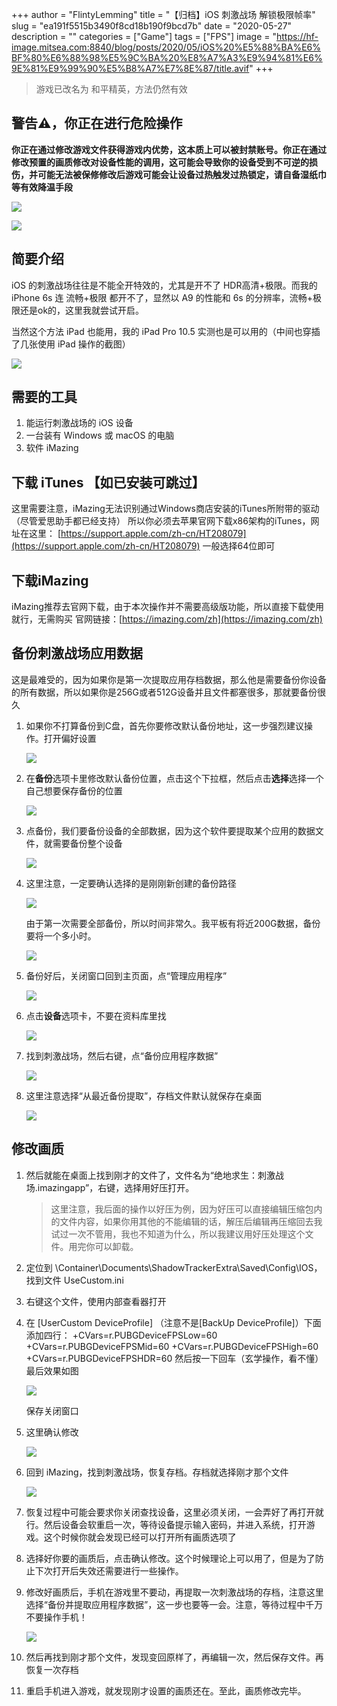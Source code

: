 +++
author = "FlintyLemming"
title = "【归档】iOS 刺激战场 解锁极限帧率"
slug = "ea191f5515b3490f8cd18b190f9bcd7b"
date = "2020-05-27"
description = ""
categories = ["Game"]
tags = ["FPS"]
image = "https://hf-image.mitsea.com:8840/blog/posts/2020/05/iOS%20%E5%88%BA%E6%BF%80%E6%88%98%E5%9C%BA%20%E8%A7%A3%E9%94%81%E6%9E%81%E9%99%90%E5%B8%A7%E7%8E%87/title.avif"
+++

> 游戏已改名为 和平精英，方法仍然有效
> 

## 警告⚠️，你正在进行危险操作

**你正在通过修改游戏文件获得游戏内优势，这本质上可以被封禁账号。你正在通过修改预置的画质修改对设备性能的调用，这可能会导致你的设备受到不可逆的损伤，并可能无法被保修修改后游戏可能会让设备过热触发过热锁定，请自备湿纸巾等有效降温手段**

![](https://hf-image.mitsea.com:8840/blog/posts/2020/05/iOS%20%E5%88%BA%E6%BF%80%E6%88%98%E5%9C%BA%20%E8%A7%A3%E9%94%81%E6%9E%81%E9%99%90%E5%B8%A7%E7%8E%87/1.avif)

![](https://hf-image.mitsea.com:8840/blog/posts/2020/05/iOS%20%E5%88%BA%E6%BF%80%E6%88%98%E5%9C%BA%20%E8%A7%A3%E9%94%81%E6%9E%81%E9%99%90%E5%B8%A7%E7%8E%87/2.avif)

## 简要介绍

iOS 的刺激战场往往是不能全开特效的，尤其是开不了 HDR高清+极限。而我的 iPhone 6s 连 流畅+极限 都开不了，显然以 A9 的性能和 6s 的分辨率，流畅+极限还是ok的，这里我就尝试开启。

当然这个方法 iPad 也能用，我的 iPad Pro 10.5 实测也是可以用的（中间也穿插了几张使用 iPad 操作的截图）

![](https://hf-image.mitsea.com:8840/blog/posts/2020/05/iOS%20%E5%88%BA%E6%BF%80%E6%88%98%E5%9C%BA%20%E8%A7%A3%E9%94%81%E6%9E%81%E9%99%90%E5%B8%A7%E7%8E%87/3.avif)

## 需要的工具

1. 能运行刺激战场的 iOS 设备
2. 一台装有 Windows 或 macOS 的电脑
3. 软件 iMazing

## 下载 iTunes 【如已安装可跳过】

这里需要注意，iMazing无法识别通过Windows商店安装的iTunes所附带的驱动（尽管爱思助手都已经支持）
所以你必须去苹果官网下载x86架构的iTunes，网址在这里：
[https://support.apple.com/zh-cn/HT208079](https://support.apple.com/zh-cn/HT208079)
一般选择64位即可

## 下载iMazing

iMazing推荐去官网下载，由于本次操作并不需要高级版功能，所以直接下载使用就行，无需购买
官网链接：[https://imazing.com/zh](https://imazing.com/zh)

## 备份刺激战场应用数据

这是最难受的，因为如果你是第一次提取应用存档数据，那么他是需要备份你设备的所有数据，所以如果你是256G或者512G设备并且文件都塞很多，那就要备份很久

1. 如果你不打算备份到C盘，首先你要修改默认备份地址，这一步强烈建议操作。打开偏好设置
    
    ![](https://hf-image.mitsea.com:8840/blog/posts/2020/05/iOS%20%E5%88%BA%E6%BF%80%E6%88%98%E5%9C%BA%20%E8%A7%A3%E9%94%81%E6%9E%81%E9%99%90%E5%B8%A7%E7%8E%87/4.avif)
    
2. 在**备份**选项卡里修改默认备份位置，点击这个下拉框，然后点击**选择**选择一个自己想要保存备份的位置
    
    ![](https://hf-image.mitsea.com:8840/blog/posts/2020/05/iOS%20%E5%88%BA%E6%BF%80%E6%88%98%E5%9C%BA%20%E8%A7%A3%E9%94%81%E6%9E%81%E9%99%90%E5%B8%A7%E7%8E%87/5.avif)
    
3. 点备份，我们要备份设备的全部数据，因为这个软件要提取某个应用的数据文件，就需要备份整个设备
    
    ![](https://hf-image.mitsea.com:8840/blog/posts/2020/05/iOS%20%E5%88%BA%E6%BF%80%E6%88%98%E5%9C%BA%20%E8%A7%A3%E9%94%81%E6%9E%81%E9%99%90%E5%B8%A7%E7%8E%87/6.avif)
    
4. 这里注意，一定要确认选择的是刚刚新创建的备份路径
    
    ![](https://hf-image.mitsea.com:8840/blog/posts/2020/05/iOS%20%E5%88%BA%E6%BF%80%E6%88%98%E5%9C%BA%20%E8%A7%A3%E9%94%81%E6%9E%81%E9%99%90%E5%B8%A7%E7%8E%87/7.avif)
    
    由于第一次需要全部备份，所以时间非常久。我平板有将近200G数据，备份要将一个多小时。
    
    ![](https://hf-image.mitsea.com:8840/blog/posts/2020/05/iOS%20%E5%88%BA%E6%BF%80%E6%88%98%E5%9C%BA%20%E8%A7%A3%E9%94%81%E6%9E%81%E9%99%90%E5%B8%A7%E7%8E%87/8.avif)
    
5. 备份好后，关闭窗口回到主页面，点“管理应用程序”
    
    ![](https://hf-image.mitsea.com:8840/blog/posts/2020/05/iOS%20%E5%88%BA%E6%BF%80%E6%88%98%E5%9C%BA%20%E8%A7%A3%E9%94%81%E6%9E%81%E9%99%90%E5%B8%A7%E7%8E%87/9.avif)
    
6. 点击**设备**选项卡，不要在资料库里找
    
    ![](https://hf-image.mitsea.com:8840/blog/posts/2020/05/iOS%20%E5%88%BA%E6%BF%80%E6%88%98%E5%9C%BA%20%E8%A7%A3%E9%94%81%E6%9E%81%E9%99%90%E5%B8%A7%E7%8E%87/10.avif)
    
7. 找到刺激战场，然后右键，点“备份应用程序数据”
    
    ![](https://hf-image.mitsea.com:8840/blog/posts/2020/05/iOS%20%E5%88%BA%E6%BF%80%E6%88%98%E5%9C%BA%20%E8%A7%A3%E9%94%81%E6%9E%81%E9%99%90%E5%B8%A7%E7%8E%87/11.avif)
    
8. 这里注意选择“从最近备份提取”，存档文件默认就保存在桌面
    
    ![](https://hf-image.mitsea.com:8840/blog/posts/2020/05/iOS%20%E5%88%BA%E6%BF%80%E6%88%98%E5%9C%BA%20%E8%A7%A3%E9%94%81%E6%9E%81%E9%99%90%E5%B8%A7%E7%8E%87/12.avif)
    

## 修改画质

1. 然后就能在桌面上找到刚才的文件了，文件名为“绝地求生：刺激战场.imazingapp”，右键，选择用好压打开。
    
    > 这里注意，我后面的操作以好压为例，因为好压可以直接编辑压缩包内的文件内容，如果你用其他的不能编辑的话，解压后编辑再压缩回去我试过一次不管用，我也不知道为什么，所以我建议用好压处理这个文件。用完你可以卸载。
    > 
2. 定位到 \Container\Documents\ShadowTrackerExtra\Saved\Config\IOS，找到文件 UseCustom.ini
3. 右键这个文件，使用内部查看器打开
4. 在 \[UserCustom DeviceProfile] （注意不是\[BackUp DeviceProfile]）下面添加四行：
+CVars=r.PUBGDeviceFPSLow=60
+CVars=r.PUBGDeviceFPSMid=60
+CVars=r.PUBGDeviceFPSHigh=60
+CVars=r.PUBGDeviceFPSHDR=60
然后按一下回车（玄学操作，看不懂）
最后效果如图
    
    ![](https://hf-image.mitsea.com:8840/blog/posts/2020/05/iOS%20%E5%88%BA%E6%BF%80%E6%88%98%E5%9C%BA%20%E8%A7%A3%E9%94%81%E6%9E%81%E9%99%90%E5%B8%A7%E7%8E%87/13.avif)
    
    保存关闭窗口
    
5. 这里确认修改
    
    ![](https://hf-image.mitsea.com:8840/blog/posts/2020/05/iOS%20%E5%88%BA%E6%BF%80%E6%88%98%E5%9C%BA%20%E8%A7%A3%E9%94%81%E6%9E%81%E9%99%90%E5%B8%A7%E7%8E%87/14.avif)
    
6. 回到 iMazing，找到刺激战场，恢复存档。存档就选择刚才那个文件
    
    ![](https://hf-image.mitsea.com:8840/blog/posts/2020/05/iOS%20%E5%88%BA%E6%BF%80%E6%88%98%E5%9C%BA%20%E8%A7%A3%E9%94%81%E6%9E%81%E9%99%90%E5%B8%A7%E7%8E%87/15.avif)
    
7. 恢复过程中可能会要求你关闭查找设备，这里必须关闭，一会弄好了再打开就行。然后设备会软重启一次，等待设备提示输入密码，并进入系统，打开游戏。这个时候你就会发现已经可以打开所有画质选项了
8. 选择好你要的画质后，点击确认修改。这个时候理论上可以用了，但是为了防止下次打开后失效还需要进行一些操作。
9. 修改好画质后，手机在游戏里不要动，再提取一次刺激战场的存档，注意这里选择“备份并提取应用程序数据”，这一步也要等一会。注意，等待过程中千万不要操作手机！
    
    ![](https://hf-image.mitsea.com:8840/blog/posts/2020/05/iOS%20%E5%88%BA%E6%BF%80%E6%88%98%E5%9C%BA%20%E8%A7%A3%E9%94%81%E6%9E%81%E9%99%90%E5%B8%A7%E7%8E%87/16.avif)
    
10. 然后再找到刚才那个文件，发现变回原样了，再编辑一次，然后保存文件。再恢复一次存档
11. 重启手机进入游戏，就发现刚才设置的画质还在。至此，画质修改完毕。